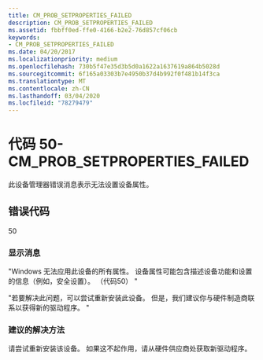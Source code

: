 ```yaml
---
title: CM_PROB_SETPROPERTIES_FAILED
description: CM_PROB_SETPROPERTIES_FAILED
ms.assetid: fbbff0ed-ffe0-4166-b2e2-76d857cf06cb
keywords:
- CM_PROB_SETPROPERTIES_FAILED
ms.date: 04/20/2017
ms.localizationpriority: medium
ms.openlocfilehash: 730b5f47e35d3b5d0a1622a1637619a864b5028d
ms.sourcegitcommit: 6f165a03303b7e4950b37d4b992f0f481b14f3ca
ms.translationtype: MT
ms.contentlocale: zh-CN
ms.lasthandoff: 03/04/2020
ms.locfileid: "78279479"
---
```

# <a name="code-50---cm_prob_setproperties_failed"></a>代码 50-CM_PROB_SETPROPERTIES_FAILED

此设备管理器错误消息表示无法设置设备属性。

## <a name="error-code"></a>错误代码

50

### <a name="display-message"></a>显示消息

"Windows 无法应用此设备的所有属性。 设备属性可能包含描述设备功能和设置的信息（例如，安全设置）。 （代码50） "

"若要解决此问题，可以尝试重新安装此设备。 但是，我们建议你与硬件制造商联系以获得新的驱动程序。 "

### <a name="recommended-resolution"></a>建议的解决方法

请尝试重新安装该设备。 如果这不起作用，请从硬件供应商处获取新驱动程序。
